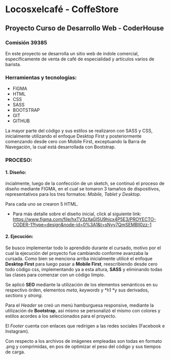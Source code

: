 # Locosxelcafé - CoffeStore
## Proyecto Curso de Desarrollo Web - CoderHouse
### Comisión 39385

En este proyecto se desarrolla un sitio web de índole comercial, específicamente de venta de café de especialidad y artículos varios de barista. 

### Herramientas y tecnologías:

- FIGMA
- HTML
- CSS
- SASS
- BOOTSTRAP
- GIT
- GITHUB

La mayor parte del código y sus estilos se realizaron con SASS y CSS, inicialmente utilizando el enfoque Desktop First y posteriormente comenzando desde cero con Mobile First, exceptuando la Barra de Navegación, la cual está desarrollada con Bootstrap.

### PROCESO:
#### 1. Diseño:
incialmente, luego de la confección de un sketch, se continuó el proceso de diseño mediante FIGMA, en el cual se tomaron 3 tamaños de dispositivos, representativos para los tres formatos: *Mobile, Tablet y Desktop*.

Para cada uno se crearon 5 HTML.
- Para más detalle sobre el diseño inicial, click al siguiente link: https://www.figma.com/file/hxTV3zXaGI5U9hicx4P5E3/PROYECTO-CODER-1?type=design&node-id=0%3A1&t=sNyy7QmSEMBll0zz-1

#### 2. Ejecución:
Se busco implementar todo lo aprendido durante el cursado, motivo por el cual la ejecución del proyecto fue cambiando conforme avanzaba la cursada. Como bien se menciona arriba inicialmente utilicé el enfoque **Desktop First** para luego pasar a **Mobile First**, reescribiendo desde cero todo código css, implementando ya a esta altura, **SASS** y eliminando todas las clases para comenzar con un código limpio. 

Se aplicó **SEO** mediante la utilización de los elementos semánticos en su respectivo órden, elementos *meta*, *keywords* y *h1 *y sus derivados, *sections*
y *strong*. 

Para el *Header* se creó un menú hamburguesa responsive, mediante la utilización de  **Bootstrap**, asi mismo se personalizó el mismo con colores y estilos acordes a los seleccionados para el proyecto. 

El *Footer*  cuenta con enlaces que redirigen a las redes sociales (Facebook e Instagram).

Con respecto a los archivos de imágenes empleadas son todas en formato .png y comprimidas, en pos de optimizar el peso del código y sus tiempos de carga. 


















